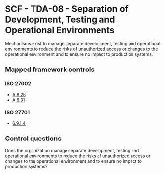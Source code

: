 # SCF - TDA-08 - Separation of Development, Testing and Operational Environments
Mechanisms exist to manage separate development, testing and operational environments to reduce the risks of unauthorized access or changes to the operational environment and to ensure no impact to production systems.
## Mapped framework controls
### ISO 27002
- [A.8.25](../iso27002/a-8.md#a825)
- [A.8.31](../iso27002/a-8.md#a831)
  
### ISO 27701
- [6.9.1.4](../iso27701/6914.md)
  
## Control questions
Does the organization manage separate development, testing and operational environments to reduce the risks of unauthorized access or changes to the operational environment and to ensure no impact to production systems?
  